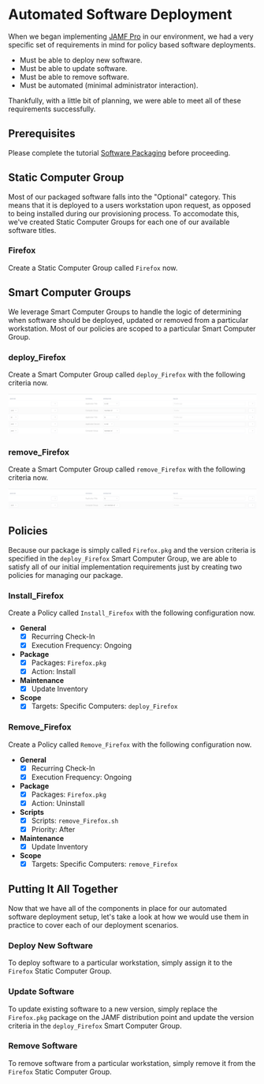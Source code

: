 # Automated Software Deployment

When we began implementing [JAMF Pro](https://www.jamf.com/products/jamf-pro/) in our environment, we had a very specific set of requirements in mind for policy based software deployments.

- Must be able to deploy new software.
- Must be able to update software.
- Must be able to remove software.
- Must be automated (minimal administrator interaction).

Thankfully, with a little bit of planning, we were able to meet all of these requirements successfully.

## Prerequisites

Please complete the tutorial [Software Packaging](https://github.com/ToplessBanana/tutorials/tree/master/HOW-TO-software-packaging) before proceeding.

## Static Computer Group

Most of our packaged software falls into the "Optional" category. This means that it is deployed to a users workstation upon request, as opposed to being installed during our provisioning process. To accomodate this, we've created Static Computer Groups for each one of our available software titles.

### Firefox

Create a Static Computer Group called `Firefox` now.

## Smart Computer Groups

We leverage Smart Computer Groups to handle the logic of determining when software should be deployed, updated or removed from a particular workstation. Most of our policies are scoped to a particular Smart Computer Group.

### deploy_Firefox

Create a Smart Computer Group called `deploy_Firefox` with the following criteria now.

![deploy-firefox-criteria](resources/deploy-firefox-criteria.png)

### remove_Firefox

Create a Smart Computer Group called `remove_Firefox` with the following criteria now.

![remove-firefox-criteria](resources/remove-firefox-criteria.png)

## Policies

Because our package is simply called `Firefox.pkg` and the version criteria is specified in the `deploy_Firefox` Smart Computer Group, we are able to satisfy all of our initial implementation requirements just by creating two policies for managing our package.

### Install_Firefox

Create a Policy called `Install_Firefox` with the following configuration now.

- **General**
  - [x] Recurring Check-In
  - [x] Execution Frequency: Ongoing
- **Package**
  - [x] Packages: `Firefox.pkg`
  - [x] Action: Install
- **Maintenance**
  - [x] Update Inventory
- **Scope**
  - [x] Targets: Specific Computers: `deploy_Firefox`

### Remove_Firefox

Create a Policy called `Remove_Firefox` with the following configuration now.

- **General**
  - [x] Recurring Check-In
  - [x] Execution Frequency: Ongoing
- **Package**
  - [x] Packages: `Firefox.pkg`
  - [x] Action: Uninstall
- **Scripts**
  - [x] Scripts: `remove_Firefox.sh`
  - [x] Priority: After
- **Maintenance**
  - [x] Update Inventory
- **Scope**
  - [x] Targets: Specific Computers: `remove_Firefox`

## Putting It All Together

Now that we have all of the components in place for our automated software deployment setup, let's take a look at how we would use them in practice to cover each of our deployment scenarios.

### Deploy New Software

To deploy software to a particular workstation, simply assign it to the `Firefox` Static Computer Group.

### Update Software

To update existing software to a new version, simply replace the `Firefox.pkg` package on the JAMF distribution point and update the version criteria in the `deploy_Firefox` Smart Computer Group.

### Remove Software

To remove software from a particular workstation, simply remove it from the `Firefox` Static Computer Group.

